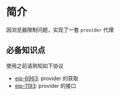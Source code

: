 # 简介
因浏览器限制问题，实现了一套 `provider` 代理

## 必备知识点
使用之前请熟知如下协议
- [eip-6963](https://eips.ethereum.org/EIPS/eip-6963): provider 的获取
- [eip-1193](https://eips.ethereum.org/EIPS/eip-1193): provider 的接口
